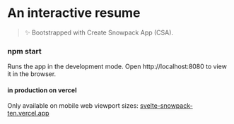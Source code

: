 # An interactive resume

> ✨ Bootstrapped with Create Snowpack App (CSA).

### npm start

Runs the app in the development mode.
Open http://localhost:8080 to view it in the browser.

#### in production on vercel
Only available on mobile web viewport sizes: [svelte-snowpack-ten.vercel.app](https://svelte-snowpack-ten.vercel.app/)
